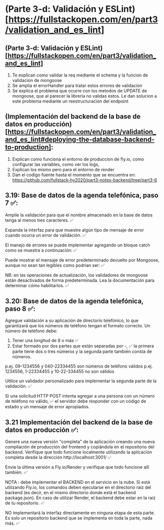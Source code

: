 # (Parte 3-d: Validación y ESLint) [https://fullstackopen.com/en/part3/validation_and_es_lint]

## (Parte 3-d: Validación y ESLint) [https://fullstackopen.com/en/part3/validation_and_es_lint]

1. Te explican como validar la req mediante el schema y la funcion de validacion de mongoose
2. Se amplia el errorHandler para tratar estos errores de validacion
3. Se explica el problema que ocurre con los metodos de UPDATE de mongoose, que al parecer la libreria no validas estos. Le dan solucion a este problema mediante un reestructuracion del endpoint

## (Implementación del backend de la base de datos en producción) [https://fullstackopen.com/en/part3/validation_and_es_lint#deploying-the-database-backend-to-production]:

1. Explican como funciona el entorno de produccion de fly.io, como configurar las variables, como ver los logs,
2. Explican los mismo pero para el entorno de render
3. Dan el codigo fuente hasta el momento que se encuentra en: https://github.com/fullstack-hy2020/part3-notes-backend/tree/part3-6

## 3.19: Base de datos de la agenda telefónica, paso 7 ✅:

Amplíe la validación para que el nombre almacenado en la base de datos tenga al menos tres caracteres. ✅

Expanda la interfaz para que muestre algún tipo de mensaje de error cuando ocurra un error de validación. ✅

El manejo de errores se puede implementar agregando un bloque catch como se muestra a continuación: ✅

Puede mostrar el mensaje de error predeterminado devuelto por Mongoose, aunque no sean tan legibles como podrían ser: ✅

NB: en las operaciones de actualización, los validadores de mongoose están desactivados de forma predeterminada.
Lea la documentación para determinar cómo habilitarlos. ✅

## 3.20: Base de datos de la agenda telefónica, paso 8 ✅:

Agregue validación a su aplicación de directorio telefónico, lo que garantizará que los números de teléfono tengan el formato correcto.
Un número de teléfono debe:

1. Tener una longitud de 8 o más ✅
2. Estar formado por dos partes que están separadas por -, ✅
   la primera parte tiene dos o tres números y
   la segunda parte también consta de números.

p.ej. 09-1234556 y 040-22334455 son números de teléfono válidos
p.ej. 1234556, 1-22334455 y 10-22-334455 no son válidos

Utilice un validador personalizado para implementar la segunda parte de la validación. ✅

Si una solicitud HTTP POST intenta agregar a una persona con un número de teléfono no válido, ✅
el servidor debe responder con un código de estado y un mensaje de error apropiados.

## 3.21 Implementación del backend de la base de datos en producción ✅:

Genere una nueva versión "completa" de la aplicación
creando una nueva compilación de producción del frontend
y copiándola en el repositorio del backend.
Verifique que todo funcione localmente utilizando la aplicación completa
desde la dirección http://localhost:3001/ ✅

Envíe la última versión a Fly.io/Render y verifique que todo funcione allí también. ✅

NOTA : debe implementar el BACKEND en el servicio en la nube.
Si está utilizando Fly.io, los comandos deben ejecutarse en el directorio raíz del backend
(es decir, en el mismo directorio donde está el backend package.json).
En caso de utilizar Render, el backend debe estar en la raíz de tu repositorio. ✅

NO implementará la interfaz directamente en ninguna etapa de esta parte.
Es solo un repositorio backend que se implementa en toda la parte, nada más. ✅
